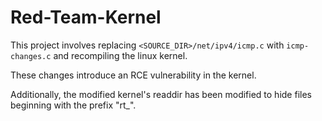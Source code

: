 # Red-Team-Kernel

This project involves replacing `<SOURCE_DIR>/net/ipv4/icmp.c` with `icmp-changes.c` and recompiling the linux kernel. 

These changes introduce an RCE vulnerability in the kernel.

Additionally, the modified kernel's readdir has been modified to hide files beginning with the prefix "rt_".
